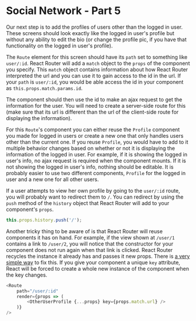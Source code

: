 # Social Network - Part 5

Our next step is to add the profiles of users other than the logged in user. These screens should look exactly like the logged in user's profile but without any ability to edit the bio (or change the profile pic, if you have that functionality on the logged in user's profile).

The `Route` element for this screen should have its `path` set to something like `user/:id`. React Router will add a `match` object to the `props` of the component you specify. This `match` object contains information about how React Router interpreted the url and you can use it to gain access to the id in the url. If your `path` is `user/:id`, you would be able access the id in your component as `this.props.match.params.id`.

The component should then use the id to make an ajax request to get the information for the user. You will need to create a server-side route for this (make sure that its url is different than the url of the client-side route for displaying the information).

For this `Route`'s component you can either reuse the `Profile` component you made for logged in users or create a new one that only handles users other than the current one. If you reuse `Profile`, you would have to add to it multiple behavior changes based on whether or not it is displaying the information of the logged in user. For example, if it is showing the logged in user's info, no ajax request is required when the component mounts. If it is not showing the logged in user's info, nothing should be editable. It is probably easier to use two different components, `Profile` for the logged in user and a new one for all other users.

If a user attempts to view her own profile by going to the `user/:id` route, you will probably want to redirect them to `/`. You can redirect by using the `push` method of the `history` object that React Router will add to your component's `props`.

```js
this.props.history.push('/');
```

Another tricky thing to be aware of is that React Router will reuse components it has on hand. For example, if the view shown at `/user/1` contains a link to `/user/2`, you will notice that the constructor for your component does not run again when that link is clicked. React Router recycles the instance it already has and passes it new props. There is [a very simple way](https://reactjs.org/blog/2018/06/07/you-probably-dont-need-derived-state.html#recommendation-fully-uncontrolled-component-with-a-key) to fix this. If you give your component a unique `key` attribute, React will be forced to create a whole new instance of the component when the key changes.

```js
<Route
    path="/user/:id"
    render={props => (
        <OtherUserProfile {...props} key={props.match.url} />
    )}
/>
```
